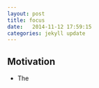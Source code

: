 ```yaml
---
layout: post
title: focus
date:   2014-11-12 17:59:15
categories: jekyll update
---
```


## Motivation
- The 